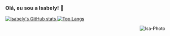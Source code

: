 ### Olá, eu sou a Isabely! 👋

<div>

  <a href="https://github.com/mamkot">
    
![Isabely's GitHub stats](https://github-readme-stats.vercel.app/api?username=mamkot&show_icons=true&theme=merko&include_all_commits=true$count_private=true)                                    ![Top Langs](https://github-readme-stats.vercel.app/api/top-langs/?username=mamkot&hide_progress=true&theme=merko)

<img align="right" alt="Isa-Photo" src="https://i.picasion.com/pic92/18038fc884c3698a92d46dd069152c88.gif">
